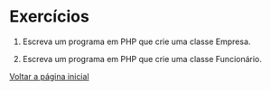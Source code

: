 # Exercícios

1. Escreva um programa em PHP que crie uma classe Empresa.

2. Escreva um programa em PHP que crie uma classe Funcionário.

[Voltar a página inicial](../README.md)
